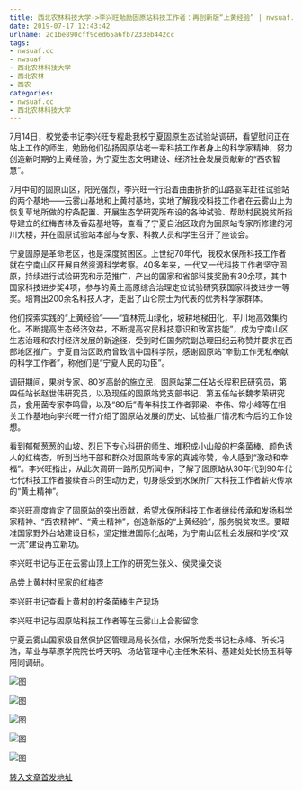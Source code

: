 ```yaml
---
title: 西北农林科技大学->李兴旺勉励固原站科技工作者：再创新版“上黄经验” | nwsuaf.cc
date: 2019-07-17 12:43:42
urlname: 2c1be890cff9ced65a6fb7233eb442cc
tags: 
- nwsuaf.cc
- nwsuaf
- 西北农林科技大学
- 西北农林
- 西农
categories:
- nwsuaf.cc
- 西北农林科技大学
---
```



7月14日，校党委书记李兴旺专程赴我校宁夏固原生态试验站调研，看望慰问正在站上工作的师生，勉励他们弘扬固原站老一辈科技工作者身上的科学家精神，努力创造新时期的上黄经验，为宁夏生态文明建设、经济社会发展贡献新的“西农智慧”。

7月中旬的固原山区，阳光强烈，李兴旺一行沿着曲曲折折的山路驱车赶往试验站的两个基地——云雾山基地和上黄村基地，实地了解我校科技工作者在云雾山上为恢复草地所做的柠条配置、开展生态学研究所布设的各种试验、帮助村民脱贫所指导建立的红梅杏林及香菇基地等，查看了宁夏自治区政府为固原站专家所修建的河川大楼，并在固原试验站本部与专家、科教人员和学生召开了座谈会。

宁夏固原是革命老区，也是深度贫困区。上世纪70年代，我校水保所科技工作者就在宁南山区开展自然资源科学考察。40多年来，一代又一代科技工作者坚守固原，持续进行试验研究和示范推广，产出的国家和省部科技奖励有30余项，其中国家科技进步奖4项，参与的黄土高原综合治理定位试验研究获国家科技进步一等奖。培育出200余名科技人才，走出了山仑院士为代表的优秀科学家群体。

他们探索实践的“上黄经验”——“宜林荒山绿化，坡耕地梯田化，平川地高效集约化。不断提高生态经济效益，不断提高农民科技意识和致富技能”，成为宁南山区生态治理和农村经济发展的新途径，受到时任国务院副总理田纪云称赞并要求在西部地区推广。宁夏自治区政府曾致信中国科学院，感谢固原站“辛勤工作无私奉献的科学工作者”，称他们是“宁夏人民的功臣”。

调研期间，果树专家、80岁高龄的施立民，固原站第二任站长程积民研究员，第四任站长赵世伟研究员，以及现任的固原站党支部书记、第五任站长魏孝荣研究员，食用菌专家李鸣雷，以及“80后”青年科技工作者郭梁、李伟、常小峰等在相关工作基地向李兴旺一行介绍了固原站发展的历史、试验推广情况和今后的工作设想。

看到郁郁葱葱的山坡、烈日下专心科研的师生、堆积成小山般的柠条菌棒、颜色诱人的红梅杏，听到当地干部和群众对固原站专家的真诚称赞，令人感到“激动和幸福”。李兴旺指出，从此次调研一路所见所闻中，了解了固原站从30年代到90年代七代科技工作者接续奋斗的生动历史，切身感受到水保所广大科技工作者薪火传承的“黄土精神”。

李兴旺高度肯定了固原站的突出贡献，希望水保所科技工作者继续传承和发扬科学家精神、“西农精神”、“黄土精神”，创造新版的“上黄经验”，服务脱贫攻坚。要瞄准国家野外台站建设目标，坚定推进国际化战略，为宁南山区社会发展和学校“双一流”建设再立新功。

李兴旺书记与正在云雾山顶上工作的研究生张义、侯灵操交谈

品尝上黄村村民家的红梅杏

李兴旺书记查看上黄村的柠条菌棒生产现场

李兴旺书记与固原站科技工作者等在云雾山上合影留念

宁夏云雾山国家级自然保护区管理局局长张信，水保所党委书记杜永峰、所长冯浩，草业与草原学院院长呼天明、场站管理中心主任朱荣科、基建处处长杨玉科等陪同调研。



![图](https://news.nwsuaf.edu.cn/images/content/2019-07/20190717093407315006.jpg)

![图](https://news.nwsuaf.edu.cn/images/content/2019-07/20190717093326376913.jpg)

![图](https://news.nwsuaf.edu.cn/images/content/2019-07/20190717093147568818.jpg)

![图](https://news.nwsuaf.edu.cn/images/content/2019-07/20190717093109890716.jpg)

![图](https://news.nwsuaf.edu.cn/images/content/2019-07/20190717093009605671.jpg)

[转入文章首发地址](https://news.nwsuaf.edu.cn/xnxw/91008.htm)